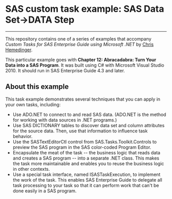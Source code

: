 # SAS custom task example: SAS Data Set->DATA Step
***
This repository contains one of a series of examples that accompany
_Custom Tasks for SAS Enterprise Guide using Microsoft .NET_ 
by [Chris Hemedinger](http://support.sas.com/hemedinger).

This particular example goes with
**Chapter 12: Abracadabra: Turn Your Data into a SAS Program**.  It was built using C# 
with Microsoft Visual Studio 2010.  It should run in SAS Enterprise Guide 4.3 and later.

## About this example
This task example demonstrates several techniques that you can apply in your own tasks, including:

- Use ADO.NET to connect to and read SAS data. (ADO.NET is the method for working with data sources in .NET programs.)
- Use SAS DICTIONARY tables to discover data set and column attributes for the source data. Then, use that information to influence task behavior.
- Use the SASTextEditorCtl control from SAS.Tasks.Toolkit.Controls to preview the SAS program in the SAS color-coded Program Editor.
- Encapsulate the meat of the task -- the business logic that reads data and creates a SAS program -- into a separate .NET class. This makes the task more maintainable and enables you to reuse the business logic in other contexts.
- Use a special task interface, named ISASTaskExecution, to implement the work of the task. This enables SAS Enterprise Guide to delegate all task processing to your task so that it can perform work that can't be done easily in a SAS program.



